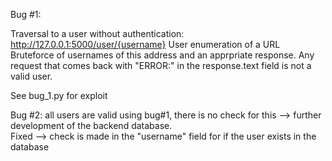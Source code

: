 Bug #1:

Traversal to a user without authentication:
http://127.0.0.1:5000/user/{username}
User enumeration of a URL
Bruteforce of usernames of this address and an apprpriate response.  Any request that comes back with "ERROR:" in the response.text field is not a valid user.

See bug_1.py for exploit


Bug #2:
all users are valid using bug#1, there is no check for this --> further development of the backend database.  
Fixed --> check is made in the "username" field for if the user exists in the database